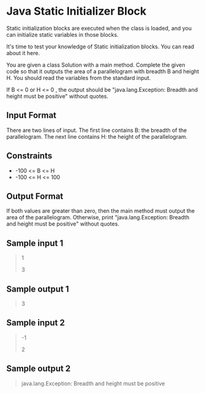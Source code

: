 # Java Static Initializer Block

Static initialization blocks are executed when the class is loaded, and you can initialize static variables in those blocks.

It's time to test your knowledge of Static initialization blocks. You can read about it here.

You are given a class Solution with a main method. Complete the given code so that it outputs the area of a parallelogram with breadth B and height H. You should read the variables from the standard input.

If B <= 0 or H <= 0 , the output should be "java.lang.Exception: Breadth and height must be positive" without quotes.

## Input Format

There are two lines of input. The first line contains B: the breadth of the parallelogram. The next line contains H: the height of the parallelogram.

## Constraints

* -100 <= B <= H
* -100 <= H <= 100

## Output Format

If both values are greater than zero, then the main method must output the area of the parallelogram. Otherwise, print "java.lang.Exception: Breadth and height must be positive" without quotes.

## Sample input 1

>1
>
>3

## Sample output 1

>3

## Sample input 2

>-1
>
>2

## Sample output 2

>java.lang.Exception: Breadth and height must be positive
